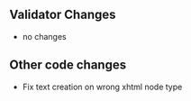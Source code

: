 ## Validator Changes

* no changes

## Other code changes

* Fix text creation on wrong xhtml node type